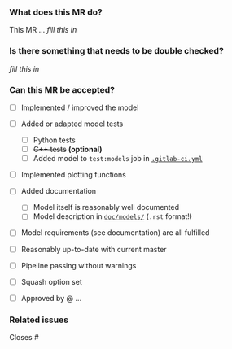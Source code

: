 ### What does this MR do?
<!-- State important details of your model implementation here -->
This MR ... _fill this in_


### Is there something that needs to be double checked?
<!-- Is there something a reviewer should look out for _especially_? -->
_fill this in_


### Can this MR be accepted?
- [ ] Implemented / improved the model
- [ ] Added or adapted model tests
   - [ ] Python tests
   - [ ] ~~C++ tests~~ __(optional)__
   - [ ] Added model to `test:models` job in [`.gitlab-ci.yml`](.gitlab-ci.yml)
- [ ] Implemented plotting functions
- [ ] Added documentation
   - [ ] Model itself is reasonably well documented
   - [ ] Model description in [`doc/models/`](doc/models/) (`.rst` format!)
- [ ] Model requirements (see documentation) are all fulfilled
- [ ] Reasonably up-to-date with current master
- [ ] Pipeline passing without warnings
- [ ] Squash option set <!-- unless there's a good reason not to squash -->
- [ ] Approved by @ ... <!-- Add reviewer(s) here once no longer WIP -->


### Related issues
Closes #
<!-- For automatic closing, you can add commas between issue numbers-->

